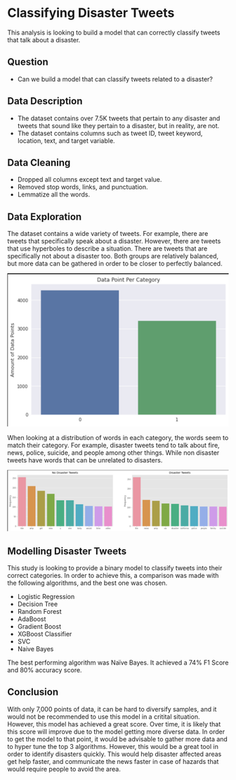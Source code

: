 # Classifying Disaster Tweets

This analysis is looking to build a model that can correctly classify tweets that talk about a disaster.

## Question
-	Can we build a model that can classify tweets related to a disaster?

## Data Description
-	The dataset contains over 7.5K tweets that pertain to any disaster and tweets that sound like they pertain to a disaster, but in reality, are not.
-	The dataset contains columns such as tweet ID, tweet keyword, location, text, and target variable.

## Data Cleaning
-	Dropped all columns except text and target value.
-	Removed stop words, links, and punctuation. 
-	Lemmatize all the words.

## Data Exploration
The dataset contains a wide variety of tweets. For example, there are tweets that specifically speak about a disaster. However, there are tweets that use hyperboles to describe a situation. There are tweets that are specifically not about a disaster too. Both groups are relatively balanced, but more data can be gathered in order to be closer to perfectly balanced.

![datapoints](photos/datapoints.png)

When looking at a distribution of words in each category, the words seem to match their category. For example, disaster tweets tend to talk about fire, news, police, suicide, and people among other things. While non disaster tweets have words that can be unrelated to disasters.

![freqdist](photos/freqdist.png)

## Modelling Disaster Tweets
This study is looking to provide a binary model to classify tweets into their correct categories. In order to achieve this, a comparison was made with the following algorithms, and the best one was chosen.
- Logistic Regression
- Decision Tree
- Random Forest
- AdaBoost
- Gradient Boost
- XGBoost Classifier
- SVC
- Naive Bayes  
  
The best performing algorithm was Naïve Bayes. It achieved a 74% F1 Score and 80% accuracy score.

## Conclusion
With only 7,000 points of data, it can be hard to diversify samples, and it would not be recommended to use this model in a critital situation. However, this model has achieved a great score. Over time, it is likely that this score will improve due to the model getting more diverse data. In order to get the model to that point, it would be advisable to gather more data and to hyper tune the top 3 algorithms. However, this would be a great tool in order to identify disasters quickly. This would help disaster affected areas get help faster, and communicate the news faster in case of hazards that would require people to avoid the area. 
